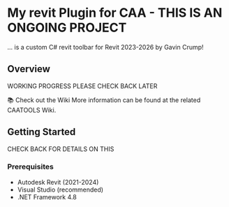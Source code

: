 # My revit Plugin for CAA - THIS IS AN ONGOING PROJECT

... is a custom C# revit toolbar for Revit 2023-2026 by Gavin Crump!

## Overview

WORKING PROGRESS PLEASE CHECK BACK LATER

📚 Check out the Wiki
More information can be found at the related CAATOOLS Wiki.

## Getting Started

CHECK BACK FOR DETAILS ON THIS

### Prerequisites

-  Autodesk Revit (2021-2024)
-  Visual Studio (recommended)
- .NET Framework 4.8
